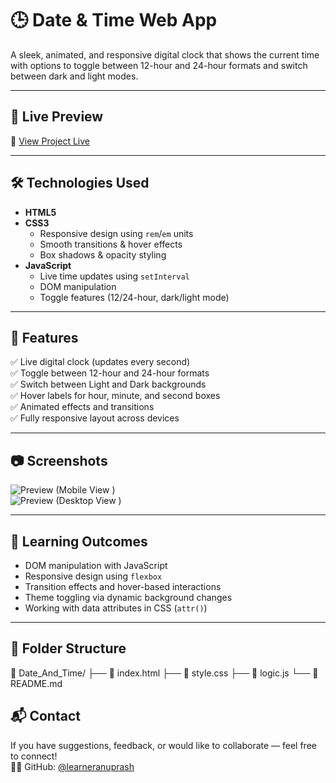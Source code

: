 # 🕒 Date & Time Web App

A sleek, animated, and responsive digital clock that shows the current time with options to toggle between 12-hour and 24-hour formats and switch between dark and light modes.

---

## 🚀 Live Preview

🔗 [View Project Live](https://learneranuprash.github.io/Date_And_Time/)

---

## 🛠️ Technologies Used

- **HTML5**
- **CSS3**
  - Responsive design using `rem`/`em` units
  - Smooth transitions & hover effects
  - Box shadows & opacity styling
- **JavaScript**
  - Live time updates using `setInterval`
  - DOM manipulation
  - Toggle features (12/24-hour, dark/light mode)

---

## 🎯 Features

✅ Live digital clock (updates every second)  
✅ Toggle between 12-hour and 24-hour formats  
✅ Switch between Light and Dark backgrounds  
✅ Hover labels for hour, minute, and second boxes  
✅ Animated effects and transitions  
✅ Fully responsive layout across devices  

---

## 📷 Screenshots

![Preview (Mobile View )](https://github.com/learneranuprash/Date_And_Time/Portrait_Project.png)  
![Preview (Desktop View )](https://github.com/learneranuprash/Date_And_Time/Landscape_project.png)  

---

## 🧠 Learning Outcomes

- DOM manipulation with JavaScript
- Responsive design using `flexbox`
- Transition effects and hover-based interactions
- Theme toggling via dynamic background changes
- Working with data attributes in CSS (`attr()`)

---
## 📁 Folder Structure

📂 Date_And_Time/
├── 📄 index.html
├── 📄 style.css
├── 📄 logic.js
└── 📄 README.md
## 📬 Contact

If you have suggestions, feedback, or would like to collaborate — feel free to connect!  
👨‍💻 GitHub: [@learneranuprash](https://github.com/learneranuprash)


